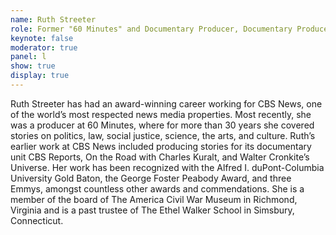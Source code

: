 ```yaml
---
name: Ruth Streeter
role: Former "60 Minutes" and Documentary Producer, Documentary Producer
keynote: false
moderator: true
panel: l
show: true
display: true
---
```


Ruth Streeter has had an award-winning career working for CBS News, one of the world’s most respected news media properties. Most recently, she was a producer at 60 Minutes, where for more than 30 years she covered stories on politics, law, social justice, science, the arts, and culture. Ruth’s earlier work at CBS News included producing stories for its documentary unit CBS Reports, On the Road with Charles Kuralt, and Walter Cronkite’s Universe. Her work has been recognized with the Alfred I. duPont-Columbia University Gold Baton, the George Foster Peabody Award, and three Emmys, amongst countless other awards and commendations. She is a member of the board of The America Civil War Museum in Richmond, Virginia and is a past trustee of The Ethel Walker School in Simsbury, Connecticut.
